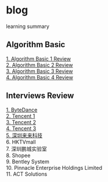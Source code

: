 # blog
learning summary

## Algorithm Basic
[1. Algorithm Basic 1 Review](https://github.com/ongiao/blog/issues/1)  
[2. Algorithm Basic 2 Review](https://github.com/ongiao/blog/issues/7)  
[3. Algorithm Basic 3 Review](https://github.com/ongiao/blog/issues/8)  
[4. Algorithm Basic 4 Review](https://github.com/ongiao/blog/issues/9)

## Interviews Review
[1. ByteDance](https://github.com/ongiao/blog/issues/2)  
[2. Tencent 1](https://github.com/ongiao/blog/issues/3)  
[3. Tencent 2](https://github.com/ongiao/blog/issues/4)  
[4. Tencent 3](https://github.com/ongiao/blog/issues/5)  
[5. 深圳来来科技](https://github.com/ongiao/blog/issues/6)  
6. HKTVmall  
7. 深圳鹏城实验室  
8. Shopee  
9. Bentley System  
10. Pinnacle Enterprise Holdings Limited  
11. ACT Solutions

